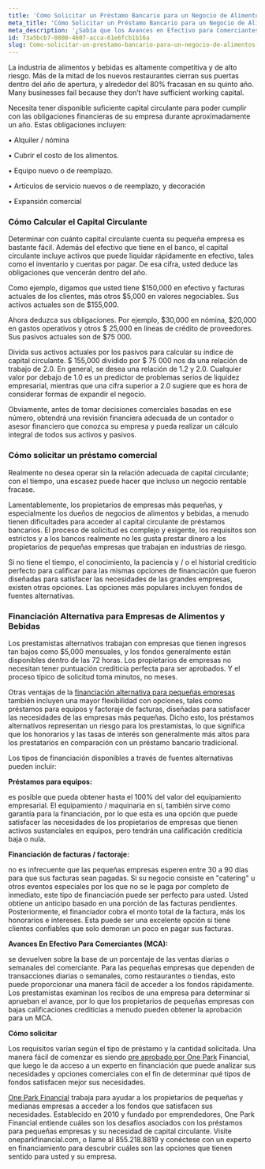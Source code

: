 ```yaml
---
title: 'Cómo Solicitar un Préstamo Bancario para un Negocio de Alimentos y Bebidas'
meta_title: 'Cómo Solicitar un Préstamo Bancario para un Negocio de Alimentos y Bebidas'
meta_description: '¿Sabía que los Avances en Efectivo para Comerciantes (MCA) no son solo para comerciantes? Si usted administra un restaurante, un camión de comida rápida u otro tipo de negocio de alimentos y bebidas, la financiación de MCA puede ser la mejor manera de acceder fácilmente a la financiación que necesita para cumplir con sus obligaciones financieras y / o hacer crecer su negocio.'
id: 73a5bcb7-0800-4607-acca-61e6fcb1b16a
slug: Como-solicitar-un-prestamo-bancario-para-un-negocio-de-alimentos-y-bebidas
---
```

La industria de alimentos y bebidas es altamente competitiva y de alto riesgo. Más de la mitad de los nuevos restaurantes cierran sus puertas dentro del año de apertura, y alrededor del 80% fracasan en su quinto año. Many businesses fail because they don’t have sufficient working capital. 

Necesita tener disponible suficiente capital circulante para poder cumplir con las obligaciones financieras de su empresa durante aproximadamente un año. Estas obligaciones incluyen:

•	Alquiler / nómina

•	Cubrir el costo de los alimentos.

•	Equipo nuevo o de reemplazo.

•	Artículos de servicio nuevos o de reemplazo, y decoración

•	Expansión comercial

### Cómo Calcular el Capital Circulante

Determinar con  cuánto capital circulante cuenta su pequeña empresa es bastante fácil. Además del efectivo que tiene en el banco, el capital circulante incluye activos que puede liquidar rápidamente en efectivo, tales como el inventario y cuentas por pagar. De esa cifra, usted deduce las obligaciones que vencerán dentro del año.

Como ejemplo, digamos que usted tiene $150,000 en efectivo y facturas actuales de los clientes, más otros $5,000 en valores negociables. Sus activos actuales son de $155,000. 

Ahora deduzca sus obligaciones. Por ejemplo, $30,000 en nómina, $20,000 en gastos operativos y otros $ 25,000 en líneas de crédito de proveedores. Sus pasivos actuales son de $75 000. 

Divida sus activos actuales por los pasivos para calcular su índice de capital circulante. $ 155,000 dividido por  $ 75 000 nos da una relación de trabajo de 2.0. En general, se desea una relación de 1.2 y 2.0. Cualquier valor por debajo de 1.0 es un predictor de problemas serios de liquidez empresarial, mientras que una cifra superior a 2.0 sugiere que es hora de considerar formas de expandir el negocio.

Obviamente, antes de tomar decisiones comerciales basadas en ese número, obtendrá una revisión financiera adecuada de un contador o asesor financiero que conozca su empresa y pueda realizar un cálculo integral de todos sus activos y pasivos.

### Cómo solicitar un préstamo comercial

Realmente no desea operar sin la relación adecuada de capital circulante; con el tiempo, una escasez puede hacer que incluso un negocio rentable fracase. 

Lamentablemente, los propietarios de empresas más pequeñas, y especialmente los dueños de negocios de alimentos y bebidas, a menudo tienen dificultades para acceder al capital circulante de préstamos bancarios. El proceso de solicitud es complejo y exigente, los requisitos son estrictos y a los bancos realmente no les gusta prestar dinero a los propietarios de pequeñas empresas que trabajan en industrias de riesgo.

Si no tiene el tiempo, el conocimiento, la paciencia y / o el historial crediticio perfecto para calificar para las mismas opciones de financiación que fueron diseñadas para satisfacer las necesidades de las grandes empresas, existen otras opciones. Las opciones más populares incluyen fondos de fuentes alternativas.

### Financiación Alternativa para Empresas de Alimentos y Bebidas

Los prestamistas alternativos trabajan con empresas que tienen ingresos tan bajos como $5,000 mensuales, y los fondos generalmente están disponibles dentro de las 72 horas. Los propietarios de empresas no necesitan tener puntuación crediticia perfecta para ser aprobados. Y el proceso típico de solicitud toma minutos, no meses. 

Otras ventajas de la [financiación alternativa para pequeñas empresas](https://www.oneparkfinancial.com/es/articulos/alternativas-de-prestamos-para-pequenas-empresas) también incluyen una mayor flexibilidad con opciones, tales como préstamos para equipos y factoraje de facturas, diseñadas para satisfacer las necesidades de las empresas más pequeñas. Dicho esto, los préstamos alternativos representan un riesgo para los prestamistas, lo que significa que los honorarios y las tasas de interés son generalmente más altos para los prestatarios en comparación con un préstamo bancario tradicional. 

Los tipos de financiación disponibles a través de fuentes alternativas pueden incluir:

**Préstamos para equipos:**

es posible que pueda obtener hasta el 100% del valor del equipamiento empresarial.   El equipamiento / maquinaria en sí, también sirve como garantía para la financiación, por lo que esta es una opción que puede satisfacer las necesidades de los propietarios de empresas que tienen activos sustanciales en equipos, pero tendrán una calificación crediticia baja o nula.

**Financiación de facturas / factoraje:**

no es infrecuente que las pequeñas empresas esperen entre  30 a 90 días para que sus facturas sean pagadas. Si su negocio consiste en "catering" u otros eventos especiales por los que no se le paga por completo de inmediato, este tipo de financiación puede ser perfecto para usted. Usted obtiene un anticipo basado en una porción de las facturas pendientes. Posteriormente, el financiador cobra el monto total de la factura, más los honorarios e intereses. Esta puede ser una excelente opción si tiene clientes confiables que solo demoran un poco en pagar sus facturas. 

**Avances En Efectivo Para Comerciantes (MCA):** 

se devuelven sobre la base de un porcentaje de las ventas diarias o semanales del comerciante. Para las pequeñas empresas que dependen de transacciones diarias o semanales, como restaurantes o tiendas, esto puede proporcionar una manera fácil de acceder a los fondos rápidamente. Los prestamistas examinan los recibos de una empresa para determinar si aprueban el avance, por lo que los propietarios de pequeñas empresas con bajas calificaciones crediticias a menudo pueden obtener la aprobación para un MCA. 

**Cómo solicitar**

Los requisitos varían según el tipo de préstamo y la cantidad solicitada. Una manera fácil de comenzar es siendo [pre aprobado por One Park](https://www.oneparkfinancial.com/es/preaprob) Financial, que luego le da acceso a un experto en financiación que puede analizar sus necesidades y opciones comerciales con el fin de determinar qué tipos de fondos satisfacen mejor sus necesidades.

[One Park Financial](https://www.oneparkfinancial.com/es/) trabaja para ayudar a los propietarios de pequeñas y medianas empresas a acceder a los fondos que satisfacen sus necesidades. Establecido en 2010 y fundado por emprendedores, One Park Financial entiende cuáles son los desafíos asociados con los préstamos para pequeñas empresas y su necesidad de capital circulante. Visite oneparkfinancial.com, o llame al 855.218.8819 y conéctese con un experto en financiamiento para descubrir cuáles son las opciones que tienen sentido para usted y su empresa.